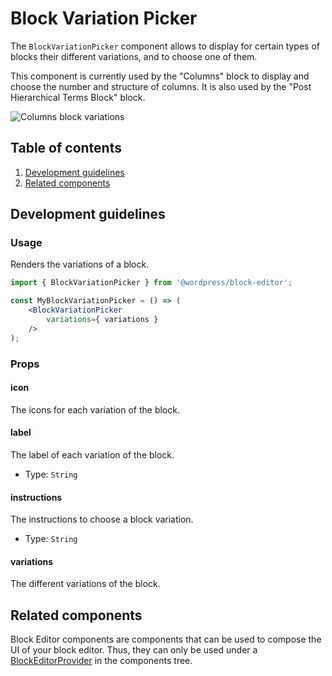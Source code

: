 # Block Variation Picker

The `BlockVariationPicker` component allows to display for certain types of blocks their different variations, and to choose one of them.

This component is currently used by the "Columns" block to display and choose the number and structure of columns. It is also used by the "Post Hierarchical Terms Block" block.

![Columns block variations](https://make.wordpress.org/core/files/2020/09/colums-block-variations.png)

## Table of contents

1. [Development guidelines](#development-guidelines)
2. [Related components](#related-components)

## Development guidelines

### Usage

Renders the variations of a block.

```jsx
import { BlockVariationPicker } from '@wordpress/block-editor';

const MyBlockVariationPicker = () => (
	<BlockVariationPicker
		variations={ variations }
	/>
);
```

### Props

#### icon

The icons for each variation of the block.

#### label

The label of each variation of the block.

-   Type: `String`

#### instructions

The instructions to choose a block variation.

-   Type: `String`

#### variations

The different variations of the block.

## Related components

Block Editor components are components that can be used to compose the UI of your block editor. Thus, they can only be used under a [BlockEditorProvider](https://github.com/WordPress/gutenberg/blob/master/packages/block-editor/src/components/provider/README.md) in the components tree.
